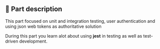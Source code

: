 ## :page_with_curl: **Part description**

This part focused on unit and integration testing, user authentication and using json web tokens as authoritative solution

During this part you learn alot about using **jest** in testing as well as test-driven development.
